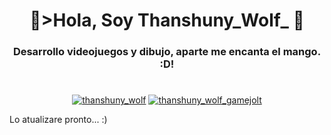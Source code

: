 <h1 align="center">🥭>Hola, Soy Thanshuny_Wolf_ 🥭</h1>
<h3 align="center">Desarrollo videojuegos y dibujo, aparte me encanta el mango.<br/> :D!</h3>
<h1 align="center"></h1>

<p align="center"> <!--<a href="https://twitter.com/thanshuny_wolf" target="_blank"><img src="https://img.shields.io/twitter/follow/thanshuny_wolf?color=%231da1f2&label=Twitter&style=flat-square" alt="thanshuny_wolf" /></a>--><a href="https://thanshuny-wolf.itch.io/" target="_blank"><img src="https://img.shields.io/twitter/url?color=blue&label=Itchio&style=flat-square&url=https%3A%2F%2Fthanshuny-wolf.itch.io%2F" alt="thanshuny_wolf" /></a>
 <a href="https://gamejolt.com/@Thanshuny_Wolf" target="_blank"><img src="https://img.shields.io/twitter/url?color=0bdb16&label=Gamejolt&style=flat-square&url=https%3A%2F%2Fthanshuny-wolf.itch.io%2F" alt="thanshuny_wolf_gamejolt" /></a> </a> 
 </p> 

 Lo atualizare pronto... 
 :)
